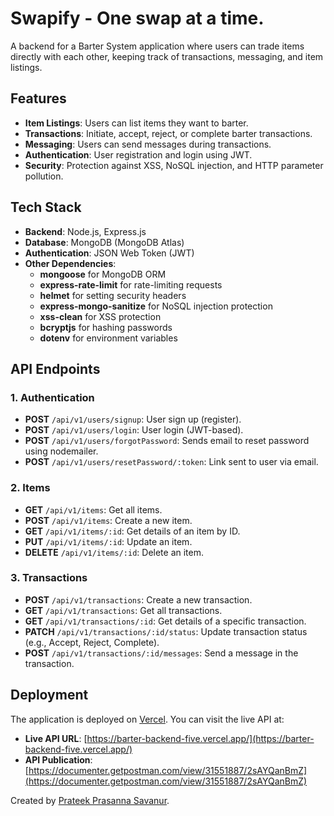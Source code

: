 # Swapify - One swap at a time.

A backend for a Barter System application where users can trade items directly with each other, keeping track of transactions, messaging, and item listings.

## Features

- **Item Listings**: Users can list items they want to barter.
- **Transactions**: Initiate, accept, reject, or complete barter transactions.
- **Messaging**: Users can send messages during transactions.
- **Authentication**: User registration and login using JWT.
- **Security**: Protection against XSS, NoSQL injection, and HTTP parameter pollution.

## Tech Stack

- **Backend**: Node.js, Express.js
- **Database**: MongoDB (MongoDB Atlas)
- **Authentication**: JSON Web Token (JWT)
- **Other Dependencies**:
  - **mongoose** for MongoDB ORM
  - **express-rate-limit** for rate-limiting requests
  - **helmet** for setting security headers
  - **express-mongo-sanitize** for NoSQL injection protection
  - **xss-clean** for XSS protection
  - **bcryptjs** for hashing passwords
  - **dotenv** for environment variables

## API Endpoints

### 1. **Authentication**

- **POST** `/api/v1/users/signup`: User sign up (register).
- **POST** `/api/v1/users/login`: User login (JWT-based).
- **POST** `/api/v1/users/forgotPassword`: Sends email to reset password using nodemailer.
- **POST** `/api/v1/users/resetPassword/:token`: Link sent to user via email.

### 2. **Items**

- **GET** `/api/v1/items`: Get all items.
- **POST** `/api/v1/items`: Create a new item.
- **GET** `/api/v1/items/:id`: Get details of an item by ID.
- **PUT** `/api/v1/items/:id`: Update an item.
- **DELETE** `/api/v1/items/:id`: Delete an item.

### 3. **Transactions**

- **POST** `/api/v1/transactions`: Create a new transaction.
- **GET** `/api/v1/transactions`: Get all transactions.
- **GET** `/api/v1/transactions/:id`: Get details of a specific transaction.
- **PATCH** `/api/v1/transactions/:id/status`: Update transaction status (e.g., Accept, Reject, Complete).
- **POST** `/api/v1/transactions/:id/messages`: Send a message in the transaction.

## Deployment

The application is deployed on [Vercel](https://vercel.com/). You can visit the live API at:

- **Live API URL**: [https://barter-backend-five.vercel.app/](https://barter-backend-five.vercel.app/)
- **API Publication**: [https://documenter.getpostman.com/view/31551887/2sAYQanBmZ](https://documenter.getpostman.com/view/31551887/2sAYQanBmZ)

Created by [Prateek Prasanna Savanur](https://prateeksavanur.xyz).
